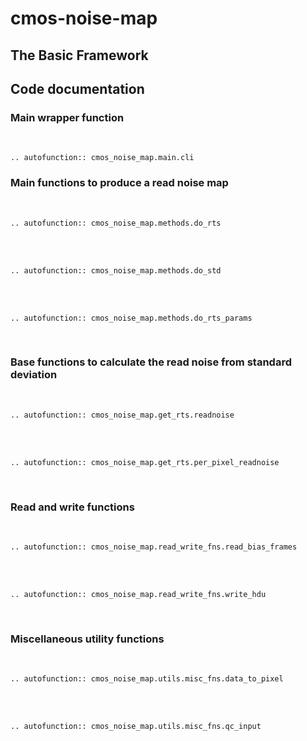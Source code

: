 # cmos-noise-map

## The Basic Framework

## Code documentation

### Main wrapper function

<br>

```{eval-rst}
.. autofunction:: cmos_noise_map.main.cli
```

### Main functions to produce a read noise map

<br>

```{eval-rst}
.. autofunction:: cmos_noise_map.methods.do_rts
```
<br><br>

```{eval-rst}
.. autofunction:: cmos_noise_map.methods.do_std
```
<br><br>

```{eval-rst}
.. autofunction:: cmos_noise_map.methods.do_rts_params
```
<br>

### Base functions to calculate the read noise from standard deviation

<br>

```{eval-rst}
.. autofunction:: cmos_noise_map.get_rts.readnoise
```
<br><br>

```{eval-rst}
.. autofunction:: cmos_noise_map.get_rts.per_pixel_readnoise
```
<br>

### Read and write functions

<br>

```{eval-rst}
.. autofunction:: cmos_noise_map.read_write_fns.read_bias_frames
```

<br><br>

```{eval-rst}
.. autofunction:: cmos_noise_map.read_write_fns.write_hdu
```

<br>

### Miscellaneous utility functions

<br>

```{eval-rst}
.. autofunction:: cmos_noise_map.utils.misc_fns.data_to_pixel
```

<br><br>

```{eval-rst}
.. autofunction:: cmos_noise_map.utils.misc_fns.qc_input
```